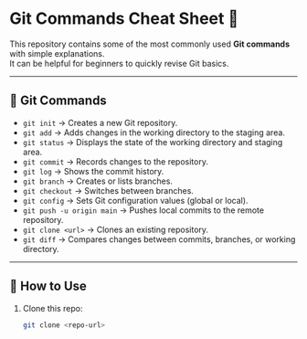 # Git Commands Cheat Sheet 📘

This repository contains some of the most commonly used **Git commands** with simple explanations.  
It can be helpful for beginners to quickly revise Git basics.

---

## 🚀 Git Commands

- `git init` → Creates a new Git repository.  
- `git add` → Adds changes in the working directory to the staging area.  
- `git status` → Displays the state of the working directory and staging area.  
- `git commit` → Records changes to the repository.  
- `git log` → Shows the commit history.  
- `git branch` → Creates or lists branches.  
- `git checkout` → Switches between branches.  
- `git config` → Sets Git configuration values (global or local).  
- `git push -u origin main` → Pushes local commits to the remote repository.  
- `git clone <url>` → Clones an existing repository.  
- `git diff` → Compares changes between commits, branches, or working directory.  

---

## 📌 How to Use
1. Clone this repo:  
   ```bash
   git clone <repo-url>
